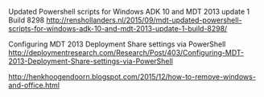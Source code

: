 
Updated Powershell scripts for Windows ADK 10 and MDT 2013 update 1 Build 8298
http://renshollanders.nl/2015/09/mdt-updated-powershell-scripts-for-windows-adk-10-and-mdt-2013-update-1-build-8298/

Configuring MDT 2013 Deployment Share settings via PowerShell
http://deploymentresearch.com/Research/Post/403/Configuring-MDT-2013-Deployment-Share-settings-via-PowerShell

http://henkhoogendoorn.blogspot.com/2015/12/how-to-remove-windows-and-office.html
